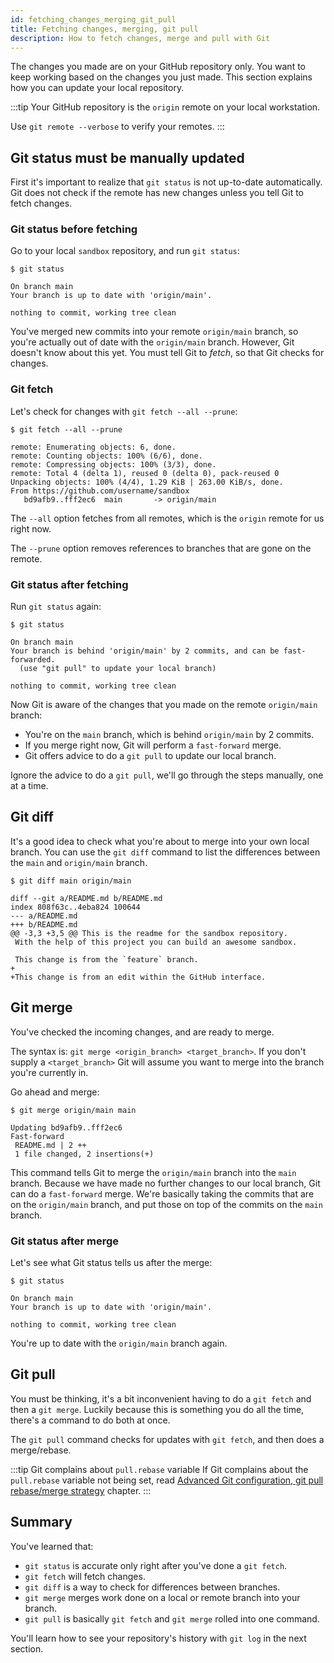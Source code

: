 ```yaml
---
id: fetching_changes_merging_git_pull
title: Fetching changes, merging, git pull
description: How to fetch changes, merge and pull with Git
---
```


The changes you made are on your GitHub repository only.
You want to keep working based on the changes you just made.
This section explains how you can update your local repository.

:::tip
Your GitHub repository is the `origin` remote on your local workstation.

Use `git remote --verbose` to verify your remotes.
:::

## Git status must be manually updated

First it's important to realize that `git status` is not up-to-date automatically.
Git does not check if the remote has new changes unless you tell Git to fetch changes.

### Git status before fetching

Go to your local `sandbox` repository, and run `git status`:

```git
$ git status

On branch main
Your branch is up to date with 'origin/main'.

nothing to commit, working tree clean
```

You've merged new commits into your remote `origin/main` branch, so you're actually out of date with the `origin/main` branch.
However, Git doesn't know about this yet.
You must tell Git to _fetch_, so that Git checks for changes.

### Git fetch

Let's check for changes with `git fetch --all --prune`:

```git
$ git fetch --all --prune

remote: Enumerating objects: 6, done.
remote: Counting objects: 100% (6/6), done.
remote: Compressing objects: 100% (3/3), done.
remote: Total 4 (delta 1), reused 0 (delta 0), pack-reused 0
Unpacking objects: 100% (4/4), 1.29 KiB | 263.00 KiB/s, done.
From https://github.com/username/sandbox
   bd9afb9..fff2ec6  main       -> origin/main
```

The `--all` option fetches from all remotes, which is the `origin` remote for us right now.

The `--prune` option removes references to branches that are gone on the remote.

### Git status after fetching

Run `git status` again:

```git
$ git status

On branch main
Your branch is behind 'origin/main' by 2 commits, and can be fast-forwarded.
  (use "git pull" to update your local branch)

nothing to commit, working tree clean
```

Now Git is aware of the changes that you made on the remote `origin/main` branch:

- You're on the `main` branch, which is behind `origin/main` by 2 commits.
- If you merge right now, Git will perform a `fast-forward` merge.
- Git offers advice to do a `git pull` to update our local branch.

Ignore the advice to do a `git pull`, we'll go through the steps manually, one at a time.

## Git diff

It's a good idea to check what you're about to merge into your own local branch.
You can use the `git diff` command to list the differences between the `main` and `origin/main` branch.

```git
$ git diff main origin/main

diff --git a/README.md b/README.md
index 808f63c..4eba824 100644
--- a/README.md
+++ b/README.md
@@ -3,3 +3,5 @@ This is the readme for the sandbox repository.
 With the help of this project you can build an awesome sandbox.

 This change is from the `feature` branch.
+
+This change is from an edit within the GitHub interface.
```

## Git merge

You've checked the incoming changes, and are ready to merge.

The syntax is: `git merge <origin_branch> <target_branch>`.
If you don't supply a `<target_branch>` Git will assume you want to merge into the branch you're currently in.

Go ahead and merge:

```git
$ git merge origin/main main

Updating bd9afb9..fff2ec6
Fast-forward
 README.md | 2 ++
 1 file changed, 2 insertions(+)
```

This command tells Git to merge the `origin/main` branch into the `main` branch.
Because we have made no further changes to our local branch, Git can do a `fast-forward` merge.
We're basically taking the commits that are on the `origin/main` branch, and put those on top of the commits on the `main` branch.

### Git status after merge

Let's see what Git status tells us after the merge:

```git
$ git status

On branch main
Your branch is up to date with 'origin/main'.

nothing to commit, working tree clean
```

You're up to date with the `origin/main` branch again.

## Git pull

You must be thinking, it's a bit inconvenient having to do a `git fetch` and then a `git merge`.
Luckily because this is something you do all the time, there's a command to do both at once.

The `git pull` command checks for updates with `git fetch`, and then does a merge/rebase.

:::tip Git complains about `pull.rebase` variable
If Git complains about the `pull.rebase` variable not being set, read
[Advanced Git configuration, git pull rebase/merge strategy](advanced_topics/advanced_git_configuration.md#git-pull-rebase-or-merge-strategy) chapter.
:::

## Summary

You've learned that:

- `git status` is accurate only right after you've done a `git fetch`.
- `git fetch` will fetch changes.
- `git diff` is a way to check for differences between branches.
- `git merge` merges work done on a local or remote branch into your branch.
- `git pull` is basically `git fetch` and `git merge` rolled into one command.

You'll learn how to see your repository's history with `git log` in the next section.
